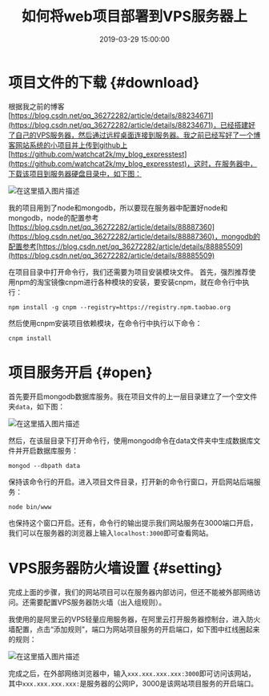 ﻿---
layout: post
title: 如何将web项目部署到VPS服务器上
date: 2019-03-29 15:00:00
categories: 
- Server-服务器相关
tags: 
- Server
- VPS
- Node
- Mongodb
description: 我之前已经搭建好了自己的VPS服务器，并写好了一个博客网站系统的小项目并上传到github上，现在讲解如何把web项目部署到VPS服务器上。
---


# 项目文件的下载  {#download}
根据我之前的博客[https://blog.csdn.net/qq_36272282/article/details/88234671](https://blog.csdn.net/qq_36272282/article/details/88234671)，已经搭建好了自己的VPS服务器，然后通过远程桌面连接到服务器。我之前已经写好了一个博客网站系统的小项目并上传到github上[https://github.com/watchcat2k/my_blog_expresstest](https://github.com/watchcat2k/my_blog_expresstest)，这时，在服务器中，下载该项目到服务器硬盘目录中，如下图：

![在这里插入图片描述](https://raw.githubusercontent.com/watchcat2k/watchcat2k.github.io/master/styles/images/blogImage/2019-03/2019-03-29-8.png)

我的项目用到了node和mongodb，所以要现在服务器中配置好node和mongodb，node的配置参考[https://blog.csdn.net/qq_36272282/article/details/88887360](https://blog.csdn.net/qq_36272282/article/details/88887360)，mongodb的配置参考[https://blog.csdn.net/qq_36272282/article/details/88885509](https://blog.csdn.net/qq_36272282/article/details/88885509)

在项目目录中打开命令行，我们还需要为项目安装模块文件。
首先，强烈推荐使用npm的淘宝镜像cnpm进行各种模块的安装，要安装cnpm，就在命令行中执行：
```
npm install -g cnpm --registry=https://registry.npm.taobao.org
```

然后使用cnpm安装项目依赖模块，在命令行中执行以下命令：
```
cnpm install
```

# 项目服务开启  {#open}
首先要开启mongodb数据库服务。我在项目文件的上一层目录建立了一个空文件夹`data`，如下图：

![在这里插入图片描述](https://raw.githubusercontent.com/watchcat2k/watchcat2k.github.io/master/styles/images/blogImage/2019-03/2019-03-29-9.png)

然后，在该层目录下打开命令行，使用mongod命令在data文件夹中生成数据库文件并开启数据库服务：
```
mongod --dbpath data 
```
保持该命令行的开启。进入项目文件目录，打开新的命令行窗口，开启网站后端服务：
```
node bin/www
```
也保持这个窗口开启。还有，命令行的输出提示我们网站服务在3000端口开启，我们可以在服务器的浏览器上输入`localhost:3000`即可查看网站。

# VPS服务器防火墙设置  {#setting}
完成上面的步骤，我们的网站项目可以在服务器内部访问，但还不能被外部网络访问。还需要配置VPS服务器防火墙（出入组规则）。

我使用的是阿里云的VPS轻量应用服务器，在阿里云打开服务器控制台，进入防火墙配置，点击“添加规则”，端口为网站项目服务的开启端口，如下图中红线圈起来的规则：

![在这里插入图片描述](https://raw.githubusercontent.com/watchcat2k/watchcat2k.github.io/master/styles/images/blogImage/2019-03/2019-03-29-10.png)

完成之后，在外部网络浏览器中，输入`xxx.xxx.xxx.xxx:3000`即可访问该网站，其中`xxx.xxx.xxx.xxx:`是服务器的公网IP，3000是该网站项目服务的开启端口。

